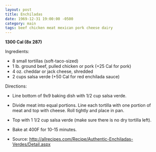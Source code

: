 ```yaml
---
layout: post
title: Enchiladas
date: 1969-12-31 19:00:00 -0500
category: main
tags: beef chicken meat mexican pork cheese dairy
---
```

<b>1300 Cal (8x 287)</b>
  
Ingredients:  

 * 8 small tortillas (soft-taco-sized)
 * 1 lb. ground beef, pulled chicken or pork (+25 Cal for pork)
 * 4 oz. cheddar or jack cheese, shredded
 * 2 cups salsa verde (+50 Cal for red enchilada sauce)

Directions:  

 * Line bottom of 9x9 baking dish with 1/2 cup salsa verde.
 * Divide meat into equal portions. Line each tortilla with one portion of meat and top with cheese. Roll tightly and place in pan.
 * Top with 1 1/2 cup salsa verde (make sure there is no dry tortilla left).
 * Bake at 400F for 10-15 minutes.


 * Source: http://allrecipes.com/Recipe/Authentic-Enchiladas-Verdes/Detail.aspx

